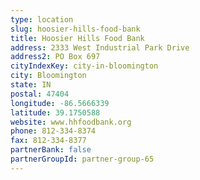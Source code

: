 ```yaml
---
type: location
slug: hoosier-hills-food-bank
title: Hoosier Hills Food Bank
address: 2333 West Industrial Park Drive
address2: PO Box 697
cityIndexKey: city-in-bloomington
city: Bloomington
state: IN
postal: 47404
longitude: -86.5666339
latitude: 39.1750588
website: www.hhfoodbank.org
phone: 812-334-8374
fax: 812-334-8377
partnerBank: false
partnerGroupId: partner-group-65
---
```

